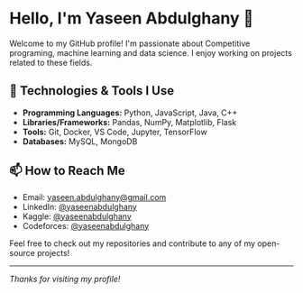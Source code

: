 # Hello, I'm Yaseen Abdulghany 👋

Welcome to my GitHub profile! I'm passionate about Competitive programing, machine learning and data science. I enjoy working on projects related to these fields.

## 🔧 Technologies & Tools I Use

- **Programming Languages:** Python, JavaScript, Java, C++
- **Libraries/Frameworks:** Pandas, NumPy, Matplotlib, Flask
- **Tools:** Git, Docker, VS Code, Jupyter, TensorFlow
- **Databases:** MySQL, MongoDB

## 📫 How to Reach Me

- Email: [yaseen.abdulghany@gmail.com](mailto:yaseen.abdulghany@gmail.com)
- LinkedIn: [@yaseenabdulghany](https://www.linkedin.com/in/yaseenabdulghany)
- Kaggle: [@yaseenabdulghany](https://kaggle.com/yaseenabdulghany)
- Codeforces: [@yaseenabdulghany](https://codeforces.com/profile/Y_A)

Feel free to check out my repositories and contribute to any of my open-source projects!

---

*Thanks for visiting my profile!*
